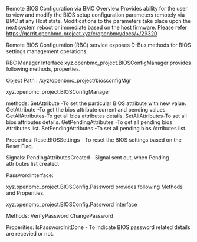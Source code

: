 Remote BIOS Configuration via BMC
Overview
Provides ability for the user to view and modify the
BIOS setup configuration parameters remotely via BMC at any Host state.
Modifications to the parameters take place upon the next system reboot or
immediate based on the host firmware.
Please refer https://gerrit.openbmc-project.xyz/c/openbmc/docs/+/29320

Remote BIOS Configuration (RBC) service exposes D-Bus methods for
BIOS settings management operations.

RBC Manager Interface
xyz.openbmc_project.BIOSConfigManager provides following methods, properties.

Object Path : /xyz/openbmc_project/biosconfigMgr

xyz.openbmc_project.BIOSConfigManager

methods:
SetAttribute -To set the particular BIOS attribute  with new value.
GetAttribute -To get the bios attribute current and pending values.
GetAllAttributes-To get all bios attributes details.
SetAllAttributes-To set all bios attributes details.
GetPendingAttributes -To get all pending bios Atrributes list.
SetPendingAttributes -To set all pending bios Atrributes list.


Properites:
ResetBIOSSettings  - To reset the BIOS settings based on the Reset Flag.

Signals:
PendingAttributesCreated - Signal sent out, when Pending attributes list created.

PasswordInterface:

xyz.openbmc_project.BIOSConfig.Password provides following Methods and Properities.

xyz.openbmc_project.BIOSConfig.Password Interface

Methods:
VerifyPassword
ChangePassword

Properities:
IsPasswordInitDone - To indicate BIOS password related details are recevied or not.


